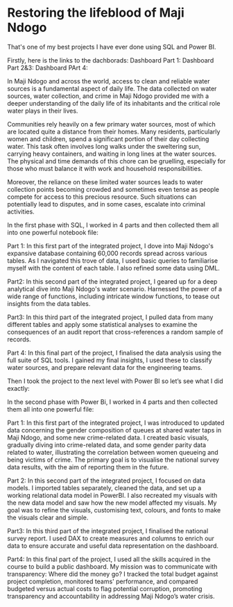 # Restoring the lifeblood of Maji Ndogo

That's one of my best projects I have ever done using SQL and Power BI.

Firstly, here is the links to the dachborads:
Dashboard Part 1: 
Dashboard Part 2&3: 
Dashboard PArt 4: 

In Maji Ndogo and across the world, access to clean and reliable water sources is a fundamental aspect of daily life. The data collected on water sources, water collection, and crime in Maji Ndogo provided me with a deeper understanding of the daily life of its inhabitants and the critical role water plays in their lives.

Communities rely heavily on a few primary water sources, most of which are located quite a distance from their homes. Many residents, particularly women and children, spend a significant portion of their day collecting water. This task often involves long walks under the sweltering sun, carrying heavy containers, and waiting in long lines at the water sources. The physical and time demands of this chore can be gruelling, especially for those who must balance it with work and household responsibilities.

Moreover, the reliance on these limited water sources leads to water collection points becoming crowded and sometimes even tense as people compete for access to this precious resource. Such situations can potentially lead to disputes, and in some cases, escalate into criminal activities.

In the first phase with SQL, I worked in 4 parts and then collected them all into one powerful notebook file:

Part 1: In this first part of the integrated project, I dove into Maji Ndogo's expansive database containing 60,000 records spread across various tables. As I navigated this trove of data, I used basic queries to familiarise myself with the content of each table. I also refined some data using DML.

Part2: In this second part of the integrated project, I geared up for a deep analytical dive into Maji Ndogo's water scenario. Harnessed the power of a wide range of functions, including intricate window functions, to tease out insights from the data tables.

Part3: In this third part of the integrated project, I pulled data from many different tables and apply some statistical analyses to examine the consequences of an audit report that cross-references a random sample of records.

Part 4: In this final part of the project, I finalised the data analysis using the full suite of SQL tools. I gained my final insights, I used these to classify water sources, and prepare relevant data for the engineering teams.

Then I took the project to the next level with Power BI so let’s see what I did exactly:

In the second phase with Power Bi, I worked in 4 parts and then collected them all into one powerful file:

Part 1: In this first part of the integrated project, I was introduced to updated data concerning the gender composition of queues at shared water taps in Maji Ndogo, and some new crime-related data. I created basic visuals, gradually diving into crime-related data, and some gender parity data related to water, illustrating the correlation between women queueing and being victims of crime. The primary goal is to visualise the national survey data results, with the aim of reporting them in the future.

Part 2: In this second part of the integrated project, I focused on data models. I imported tables separately, cleaned the data, and set up a working relational data model in PowerBI. I also recreated my visuals with the new data model and saw how the new model affected my visuals. My goal was to refine the visuals, customising text, colours, and fonts to make the visuals clear and simple.

Part3: In this third part of the integrated project, I finalised the national survey report. I used DAX to create measures and columns to enrich our data to ensure accurate and useful data representation on the dashboard.

Part4: In this final part of the project, I used all the skills acquired in the course to build a public dashboard. My mission was to communicate with transparency: Where did the money go? I tracked the total budget against project completion, monitored teams' performance, and compared budgeted versus actual costs to flag potential corruption, promoting transparency and accountability in addressing Maji Ndogo’s water crisis.



